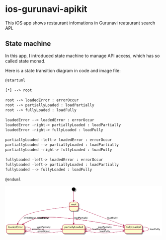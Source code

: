 # ios-gurunavi-apikit
This iOS app shows restaurant infomations in Gurunavi reataurant search API.

## State machine
In this app, I introduced state machine to manage API access, which has so called state monad.

Here is a state transition diagram in code and image file:

```uml
@startuml

[*] --> root

root --> loadedError : errorOccur
root --> partiallyLoaded : loadPartially
root --> fullyLoaded : loadFully

loadedError --> loadedError : errorOccur
loadedError -right-> partiallyLoaded : loadPartially
loadedError -right-> fullyLoaded : loadFully

partiallyLoaded -left-> loadedError : errorOccur
partiallyLoaded --> partiallyLoaded : loadPartially
partiallyLoaded -right-> fullyLoaded : loadFully

fullyLoaded -left-> loadedError : errorOccur
fullyLoaded -left-> partiallyLoaded : loadPartially
fullyLoaded --> fullyLoaded : loadFully

@enduml
```


![state transition diagram image](https://raw.githubusercontent.com/sahara-ooga/ios-gurunavi-apikit/image/image/plantuml_state%401-21.png)
